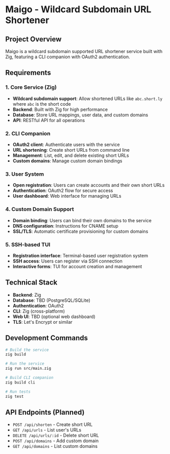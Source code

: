 # Maigo - Wildcard Subdomain URL Shortener

## Project Overview
Maigo is a wildcard subdomain supported URL shortener service built with Zig, featuring a CLI companion with OAuth2 authentication.

## Requirements

### 1. Core Service (Zig)
- **Wildcard subdomain support**: Allow shortened URLs like `abc.short.ly` where `abc` is the short code
- **Backend**: Built with Zig for high performance
- **Database**: Store URL mappings, user data, and custom domains
- **API**: RESTful API for all operations

### 2. CLI Companion
- **OAuth2 client**: Authenticate users with the service
- **URL shortening**: Create short URLs from command line
- **Management**: List, edit, and delete existing short URLs
- **Custom domains**: Manage custom domain bindings

### 3. User System
- **Open registration**: Users can create accounts and their own short URLs
- **Authentication**: OAuth2 flow for secure access
- **User dashboard**: Web interface for managing URLs

### 4. Custom Domain Support
- **Domain binding**: Users can bind their own domains to the service
- **DNS configuration**: Instructions for CNAME setup
- **SSL/TLS**: Automatic certificate provisioning for custom domains

### 5. SSH-based TUI
- **Registration interface**: Terminal-based user registration system
- **SSH access**: Users can register via SSH connection
- **Interactive forms**: TUI for account creation and management

## Technical Stack
- **Backend**: Zig
- **Database**: TBD (PostgreSQL/SQLite)
- **Authentication**: OAuth2
- **CLI**: Zig (cross-platform)
- **Web UI**: TBD (optional web dashboard)
- **TLS**: Let's Encrypt or similar

## Development Commands
```bash
# Build the service
zig build

# Run the service
zig run src/main.zig

# Build CLI companion
zig build cli

# Run tests
zig test
```

## API Endpoints (Planned)
- `POST /api/shorten` - Create short URL
- `GET /api/urls` - List user's URLs
- `DELETE /api/urls/:id` - Delete short URL
- `POST /api/domains` - Add custom domain
- `GET /api/domains` - List custom domains